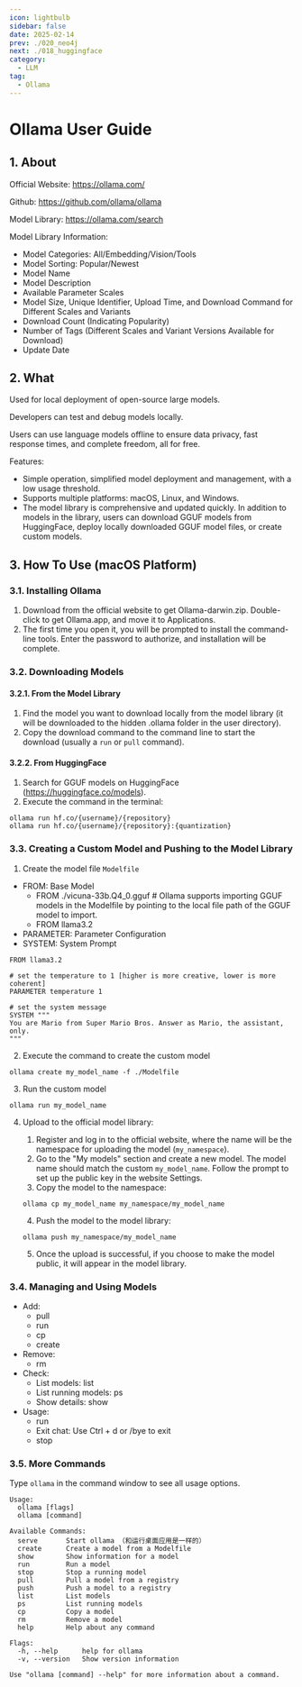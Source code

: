 ```yaml
---
icon: lightbulb
sidebar: false
date: 2025-02-14
prev: ./020_neo4j
next: ./018_huggingface
category:
  - LLM
tag:
  - Ollama
---
```

# Ollama User Guide
<!-- more -->
## 1. About
Official Website: https://ollama.com/

Github: https://github.com/ollama/ollama

Model Library: https://ollama.com/search

Model Library Information:
- Model Categories: All/Embedding/Vision/Tools
- Model Sorting: Popular/Newest
- Model Name
- Model Description
- Available Parameter Scales
- Model Size, Unique Identifier, Upload Time, and Download Command for Different Scales and Variants
- Download Count (Indicating Popularity)
- Number of Tags (Different Scales and Variant Versions Available for Download)
- Update Date

## 2. What
Used for local deployment of open-source large models.

Developers can test and debug models locally.

Users can use language models offline to ensure data privacy, fast response times, and complete freedom, all for free.

Features:
- Simple operation, simplified model deployment and management, with a low usage threshold.
- Supports multiple platforms: macOS, Linux, and Windows.
- The model library is comprehensive and updated quickly. In addition to models in the library, users can download GGUF models from HuggingFace, deploy locally downloaded GGUF model files, or create custom models.

## 3. How To Use (macOS Platform)
### 3.1. Installing Ollama
1. Download from the official website to get Ollama-darwin.zip. Double-click to get Ollama.app, and move it to Applications.
2. The first time you open it, you will be prompted to install the command-line tools. Enter the password to authorize, and installation will be complete.

### 3.2. Downloading Models
#### 3.2.1. From the Model Library
1. Find the model you want to download locally from the model library (it will be downloaded to the hidden .ollama folder in the user directory).
2. Copy the download command to the command line to start the download (usually a `run` or `pull` command).

#### 3.2.2. From HuggingFace
1. Search for GGUF models on HuggingFace (https://huggingface.co/models).
2. Execute the command in the terminal:
```
ollama run hf.co/{username}/{repository}
ollama run hf.co/{username}/{repository}:{quantization} 
```
### 3.3. Creating a Custom Model and Pushing to the Model Library
1. Create the model file `Modelfile`
- FROM: Base Model
    - FROM ./vicuna-33b.Q4_0.gguf # Ollama supports importing GGUF models in the Modelfile by pointing to the local file path of the GGUF model to import.
    - FROM llama3.2
- PARAMETER: Parameter Configuration
- SYSTEM: System Prompt
```
FROM llama3.2

# set the temperature to 1 [higher is more creative, lower is more coherent]
PARAMETER temperature 1

# set the system message
SYSTEM """
You are Mario from Super Mario Bros. Answer as Mario, the assistant, only.
"""
```

2. Execute the command to create the custom model
```
ollama create my_model_name -f ./Modelfile
```

3. Run the custom model
```
ollama run my_model_name
```

4. Upload to the official model library:

   1) Register and log in to the official website, where the name will be the namespace for uploading the model (`my_namespace`).
   2) Go to the "My models" section and create a new model. The model name should match the custom `my_model_name`. Follow the prompt to set up the public key in the website Settings.
   3) Copy the model to the namespace:
   ```
   ollama cp my_model_name my_namespace/my_model_name
   ```
   4) Push the model to the model library:
   ```
   ollama push my_namespace/my_model_name
   ```
   5) Once the upload is successful, if you choose to make the model public, it will appear in the model library.

### 3.4. Managing and Using Models
- Add:
    - pull
    - run
    - cp
    - create
- Remove:
    - rm
- Check:
    - List models: list
    - List running models: ps
    - Show details: show
- Usage:
    - run
    - Exit chat: Use Ctrl + d or /bye to exit
    - stop

### 3.5. More Commands
Type `ollama` in the command window to see all usage options.
```
Usage:
  ollama [flags]
  ollama [command]

Available Commands:
  serve       Start ollama （和运行桌面应用是一样的）
  create      Create a model from a Modelfile
  show        Show information for a model
  run         Run a model
  stop        Stop a running model
  pull        Pull a model from a registry
  push        Push a model to a registry
  list        List models
  ps          List running models
  cp          Copy a model
  rm          Remove a model
  help        Help about any command

Flags:
  -h, --help      help for ollama
  -v, --version   Show version information

Use "ollama [command] --help" for more information about a command.
```